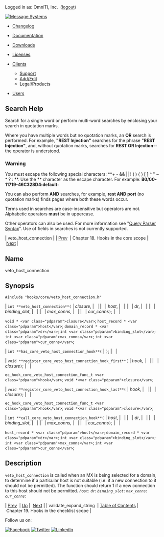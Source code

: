 Logged in as: OmniTI, Inc.  ([logout](https://support.messagesystems.com/logout.php))

[![Message Systems](https://support.messagesystems.com/images/ms-white205.png)](https://support.messagesystems.com/start.php) 

*   [Changelog](https://support.messagesystems.com/start.php?show=changelog)
*   [Documentation](https://support.messagesystems.com/docs/)
*   [Downloads](https://support.messagesystems.com/start.php)

*   [Licenses](https://support.messagesystems.com/license_summary.php)
*   <a href="">Clients</a>
    *   [Support](https://support.messagesystems.com/cs.php)
    *   [Add/Edit](https://support.messagesystems.com/edit_client.php)
    *   [Legal/Products](https://support.messagesystems.com/edit_products.php)
*   [Users](https://support.messagesystems.com/edit_customer.php)

## Search Help

Search for a single word or perform multi-word searches by enclosing your search in quotation marks.

Where you have multiple words but no quotation marks, an **OR** search is performed. For example, **"REST Injection"** searches for the phrase **"REST Injection"**, and, without quotation marks, searches for **REST OR Injection**--the operator is understood.

### Warning

You must escape the following special characters: **+ - && || ! ( ) { } [ ] ^ " ~ * ? : \**. Use the **\** character as the escape character. For example: **B0/00-11719-46C328D4\:default\:**

You can also perform **AND** searches, for example, **rest AND port** (no quotation marks) finds pages where both these words occur.

Terms used in searches are case-insensitive but operators are not. Alphabetic operators **must** be in uppercase.

Other operators can also be used. For more information see "[Query Parser Syntax](https://lucene.apache.org/core/old_versioned_docs/versions/3_0_0/queryparsersyntax.html)". Use of fields in searches is not currently supported.

| veto_host_connection |
| [Prev](extending.hooks.core.validate_expand_string.php)  | Chapter 18. Hooks in the core scope |  [Next](extending.hooks.checklist.php) |

<a name="extending.hooks.core.veto_host_connection"></a>
## Name

veto_host_connection

## Synopsis

`#include "hooks/core/veto_host_connection.h"`

| `int **veto_host_connection**(` | <var class="pdparam">closure</var>, |   |
|   | <var class="pdparam">host</var>, |   |
|   | <var class="pdparam">dr</var>, |   |
|   | <var class="pdparam">binding_slot</var>, |   |
|   | <var class="pdparam">max_conns</var>, |   |
|   | <var class="pdparam">cur_conns</var>`)`; |   |

`void * <var class="pdparam">closure</var>`;
`host_record * <var class="pdparam">host</var>`;
`domain_record * <var class="pdparam">dr</var>`;
`int <var class="pdparam">binding_slot</var>`;
`int <var class="pdparam">max_conns</var>`;
`int <var class="pdparam">cur_conns</var>`;

| `int **has_core_veto_host_connection_hook**(` | `)`; |   |

| `void **register_core_veto_host_connection_hook_first**(` | <var class="pdparam">hook</var>, |   |
|   | <var class="pdparam">closure</var>`)`; |   |

`ec_hook_core_veto_host_connection_func_t <var class="pdparam">hook</var>`;
`void *<var class="pdparam">closure</var>`;

| `void **register_core_veto_host_connection_hook_last**(` | <var class="pdparam">hook</var>, |   |
|   | <var class="pdparam">closure</var>`)`; |   |

`ec_hook_core_veto_host_connection_func_t <var class="pdparam">hook</var>`;
`void *<var class="pdparam">closure</var>`;

| `int **call_core_veto_host_connection_hook**(` | <var class="pdparam">host</var>, |   |
|   | <var class="pdparam">dr</var>, |   |
|   | <var class="pdparam">binding_slot</var>, |   |
|   | <var class="pdparam">max_conns</var>, |   |
|   | <var class="pdparam">cur_conns</var>`)`; |   |

`host_record * <var class="pdparam">host</var>`;
`domain_record * <var class="pdparam">dr</var>`;
`int <var class="pdparam">binding_slot</var>`;
`int <var class="pdparam">max_conns</var>`;
`int <var class="pdparam">cur_conns</var>`;<a name="idp23148192"></a>
## Description

`veto_host_connection` is called when an MX is being selected for a domain, to determine if a particular host is not suitable (i.e. if a new connection to it should not be permitted). The function should return 1 if a new connection to this host should not be permitted. *`host`*: *`dr`*: *`binding_slot`*: *`max_conns`*: *`cur_conns`*:

| [Prev](extending.hooks.core.validate_expand_string.php)  | [Up](extending.hooks.core.php) |  [Next](extending.hooks.checklist.php) |
| validate_expand_string  | [Table of Contents](index.php) |  Chapter 19. Hooks in the checklist scope |

Follow us on:

[![Facebook](https://support.messagesystems.com/images/icon-facebook.png)](http://www.facebook.com/messagesystems) [![Twitter](https://support.messagesystems.com/images/icon-twitter.png)](http://twitter.com/#!/MessageSystems) [![LinkedIn](https://support.messagesystems.com/images/icon-linkedin.png)](http://www.linkedin.com/company/message-systems)
